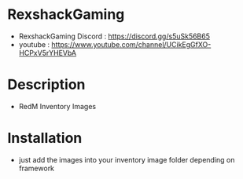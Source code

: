 # RexshackGaming
- RexshackGaming Discord : https://discord.gg/s5uSk56B65
- youtube : https://www.youtube.com/channel/UCikEgGfXO-HCPxV5rYHEVbA

# Description
- RedM Inventory Images

# Installation
- just add the images into your inventory image folder depending on framework
